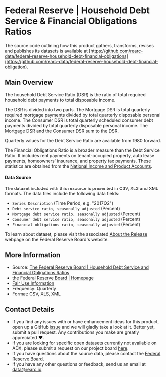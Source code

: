 # Federal Reserve | Household Debt Service & Financial Obligations Ratios

The source code outlining how this product gathers, transforms, revises and publishes its datasets is available at [https://github.com/rearc-data/federal-reserve-household-debt-financial-obligations](https://github.com/rearc-data/federal-reserve-household-debt-financial-obligation).

## Main Overview
The household Debt Service Ratio (DSR) is the ratio of total required household debt payments to total disposable income.

The DSR is divided into two parts. The Mortgage DSR is total quarterly required mortgage payments divided by total quarterly disposable personal income. The Consumer DSR is total quarterly scheduled consumer debt payments divided by total quarterly disposable personal income. The Mortgage DSR and the Consumer DSR sum to the DSR.

Quarterly values for the Debt Service Ratio are available from 1980 forward.

The Financial Obligations Ratio is a broader measure than the Debt Service Ratio. It includes rent payments on tenant-occupied property, auto lease payments, homeowners' insurance, and property tax payments. These statistics are obtained from the [National Income and Product Accounts](http://www.bea.gov/iTable/index_nipa.cfm).

#### Data Source
The dataset included with this resource is presented in CSV, XLS and XML formats. The data files include the following data fields:

- `Series Description` (Time Period, e.g. "2017Q2")
- `Debt service ratio, seasonally adjusted` (Percent)
- `Mortgage debt service ratio, seasonally adjusted` (Percent)
- `Consumer debt service ratio, seasonally adjusted` (Percent)
- `Financial obligations ratio, seasonally adjusted` (Percent)

To learn about dataset, please visit the associated [About the Release](https://www.federalreserve.gov/releases/housedebt/about.htm) webpage on the Federal Reserve Board's website.

## More Information
- Source: [The Federal Reserve Board | Household Debt Service and Financial Obligations Ratios](https://www.federalreserve.gov/releases/housedebt/default.htm)      
- [the Federal Reserve Board | Homepage](https://www.federalreserve.gov)    
- [Fair Use Information](https://www.usa.gov/government-works)  
- Frequency: Quarterly
- Format: CSV, XLS, XML

## Contact Details
- If you find any issues with or have enhancement ideas for this product, open up a GitHub [issue](https://github.com/rearc-data/federal-reserve-household-debt-financial-obligations/issues) and we will gladly take a look at it. Better yet, submit a pull request. Any contributions you make are greatly appreciated :heart:.
- If you are looking for specific open datasets currently not available on ADX, please submit a request on our project board [here](https://github.com/orgs/rearc-data/projects/1).
- If you have questions about the source data, please contact the [Federal Reserve Board](https://www.federalreserve.gov/aboutthefed/contact-us-topics.htm).
- If you have any other questions or feedback, send us an email at data@rearc.io.